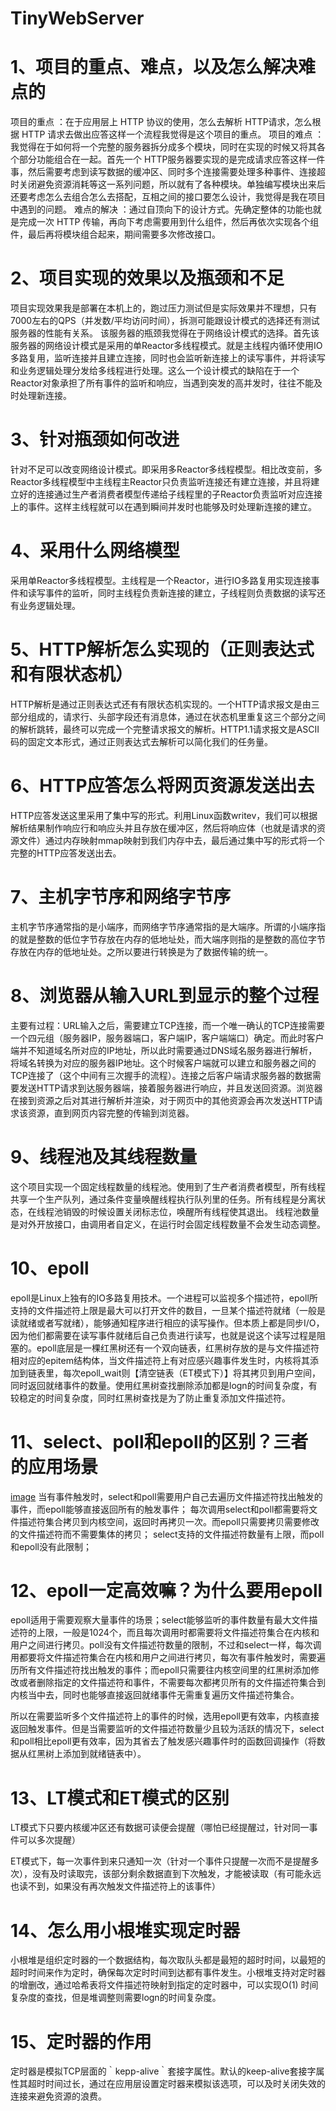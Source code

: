 # TinyWebServer
# 1、项目的重点、难点，以及怎么解决难点的
项目的重点 ：在于应用层上 HTTP 协议的使用，怎么去解析 HTTP请求，怎么根据 HTTP 请求去做出应答这样一个流程我觉得是这个项目的重点。
项目的难点 ：我觉得在于如何将一个完整的服务器拆分成多个模块，同时在实现的时候又将其各个部分功能组合在一起。首先一个 HTTP服务器要实现的是完成请求应答这样一件事，然后需要考虑到读写数据的缓冲区、同时多个连接需要处理多种事件、连接超时关闭避免资源消耗等这一系列问题，所以就有了各种模块。单独编写模块出来后还要考虑怎么去组合怎么去搭配，互相之间的接口要怎么设计，我觉得是我在项目中遇到的问题。
难点的解决 ：通过自顶向下的设计方式。先确定整体的功能也就是完成一次 HTTP 传输，再向下考虑需要用到什么组件，然后再依次实现各个组件，最后再将模块组合起来，期间需要多次修改接口。

# 2、项目实现的效果以及瓶颈和不足
项目实现效果我是部署在本机上的，跑过压力测试但是实际效果并不理想，只有7000左右的QPS（并发数/平均访问时间），拆测可能跟设计模式的选择还有测试服务器的性能有关系。
该服务器的瓶颈我觉得在于网络设计模式的选择。首先该服务器的网络设计模式是采用的单Reactor多线程模式。就是主线程内循环使用IO多路复用，监听连接并且建立连接，同时也会监听新连接上的读写事件，并将读写和业务逻辑处理分发给多线程进行处理。这么一个设计模式的缺陷在于一个Reactor对象承担了所有事件的监听和响应，当遇到突发的高并发时，往往不能及时处理新连接。

# 3、针对瓶颈如何改进
针对不足可以改变网络设计模式。即采用多Reactor多线程模型。相比改变前，多Reactor多线程模型中主线程主Reactor只负责监听连接还有建立连接，并且将建立好的连接通过生产者消费者模型传递给子线程里的子Reactor负责监听对应连接上的事件。这样主线程就可以在遇到瞬间并发时也能够及时处理新连接的建立。

# 4、采用什么网络模型
采用单Reactor多线程模型。主线程是一个Reactor，进行IO多路复用实现连接事件和读写事件的监听，同时主线程负责新连接的建立，子线程则负责数据的读写还有业务逻辑处理。

# 5、HTTP解析怎么实现的（正则表达式和有限状态机）
HTTP解析是通过正则表达式还有有限状态机实现的。一个HTTP请求报文是由三部分组成的，请求行、头部字段还有消息体，通过在状态机里重复这三个部分之间的解析跳转，最终可以完成一个完整请求报文的解析。HTTP1.1请求报文是ASCII码的固定文本形式，通过正则表达式去解析可以简化我们的任务量。

# 6、HTTP应答怎么将网页资源发送出去
HTTP应答发送这里采用了集中写的形式。利用Linux函数writev，我们可以根据解析结果制作响应行和响应头并且存放在缓冲区，然后将响应体（也就是请求的资源文件）通过内存映射mmap映射到我们内存中去，最后通过集中写的形式将一个完整的HTTP应答发送出去。

# 7、主机字节序和网络字节序
主机字节序通常指的是小端序，而网络字节序通常指的是大端序。所谓的小端序指的就是整数的低位字节存放在内存的低地址处，而大端序则指的是整数的高位字节存放在内存的低地址处。之所以要进行转换是为了数据传输的统一。

# 8、浏览器从输入URL到显示的整个过程
主要有过程：URL输入之后，需要建立TCP连接，而一个唯一确认的TCP连接需要一个四元组（服务器IP，服务器端口，客户端IP，客户端端口）确定。而此时客户端并不知道域名所对应的IP地址，所以此时需要通过DNS域名服务器进行解析，将域名转换为对应的服务器IP地址。这个时候客户端就可以建立和服务器之间的TCP连接了（这个中间有三次握手的流程）。连接之后客户端请求服务器的数据需要发送HTTP请求到达服务器端，接着服务器进行响应，并且发送回资源。浏览器在接到资源之后对其进行解析并渲染，对于网页中的其他资源会再次发送HTTP请求该资源，直到网页内容完整的传输到浏览器。

# 9、线程池及其线程数量
这个项目实现一个固定线程数量的线程池。使用到了生产者消费者模型，所有线程共享一个生产队列，通过条件变量唤醒线程执行队列里的任务。所有线程是分离状态，在线程池销毁的时候设置关闭标志位，唤醒所有线程使其退出。
线程池数量是对外开放接口，由调用者自定义，在运行时会固定线程数量不会发生动态调整。

# 10、epoll
epoll是Linux上独有的IO多路复用技术。一个进程可以监视多个描述符，epoll所支持的文件描述符上限是最大可以打开文件的数目，一旦某个描述符就绪（一般是读就绪或者写就绪），能够通知程序进行相应的读写操作。但本质上都是同步I/O，因为他们都需要在读写事件就绪后自己负责进行读写，也就是说这个读写过程是阻塞的。epoll底层是一棵红黑树还有一个双向链表，红黑树存放的是与文件描述符相对应的epitem结构体，当文件描述符上有对应感兴趣事件发生时，内核将其添加到链表里，每次epoll_wait则【清空链表（ET模式下）】将其拷贝到用户空间，同时返回就绪事件的数量。使用红黑树查找删除添加都是logn的时间复杂度，有较稳定的时间复杂度，同时红黑树查找是为了防止重复添加文件描述符。

# 11、select、poll和epoll的区别？三者的应用场景
[image](https://user-images.githubusercontent.com/75972398/222871687-fe835cb3-c343-4cea-8ba2-24e59b01dc4c.png)
当有事件触发时，select和poll需要用户自己去遍历文件描述符找出触发的事件，而epoll能够直接返回所有的触发事件；
每次调用select和poll都需要将文件描述符集合拷贝到内核空间，返回时再拷贝一次。而epoll只需要拷贝需要修改的文件描述符而不需要集体的拷贝；
select支持的文件描述符数量有上限，而poll和epoll没有此限制；

# 12、epoll一定高效嘛？为什么要用epoll
epoll适用于需要观察大量事件的场景；select能够监听的事件数量有最大文件描述符的上限，一般是1024个，而且每次调用时都需要将文件描述符集合在内核和用户之间进行拷贝。poll没有文件描述符数量的限制，不过和select一样，每次调用都要将文件描述符集合在内核和用户之间进行拷贝，每次有事件触发时，需要遍历所有文件描述符找出触发的事件；而epoll只需要往内核空间里的红黑树添加修改或者删除指定的文件描述符和事件，不需要每次都拷贝所有的文件描述符集合到内核当中去，同时也能够直接返回就绪事件无需重复遍历文件描述符集合。

所以在需要监听多个文件描述符上的事件的时候，选用epoll更有效率，内核直接返回触发事件。但是当需要监听的文件描述符数量少且较为活跃的情况下，select和poll相比epoll更有效率，因为其省去了触发感兴趣事件时的函数回调操作（将数据从红黑树上添加到就绪链表中）。

# 13、LT模式和ET模式的区别
LT模式下只要内核缓冲区还有数据可读便会提醒（哪怕已经提醒过，针对同一事件可以多次提醒）

ET模式下，每一次事件到来只通知一次（针对一个事件只提醒一次而不是提醒多次），没有及时读取完，该部分剩余数据直到下次触发，才能被读取（有可能永远也读不到，如果没有再次触发文件描述符上的该事件）

# 14、怎么用小根堆实现定时器
小根堆是组织定时器的一个数据结构，每次取队头都是最短的超时时间，以最短的超时时间来作为定时，确保每次定时时间到达都有事件发生。小根堆支持对定时器的增删改，通过哈希表将文件描述符映射到指定的定时器中，可以实现O(1) 时间复杂度的查找，但是堆调整则需要logn的时间复杂度。

# 15、定时器的作用
定时器是模拟TCP层面的｀kepp-alive｀套接字属性。默认的keep-alive套接字属性其超时时间过长，通过在应用层设置定时器来模拟该选项，可以及时关闭失效的连接来避免资源的浪费。
